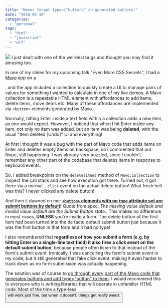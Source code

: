 ```yaml
---
title: "Never forget type=\"button\" on generated buttons!"
date: "2018-05-19"
categories: 
  - "personal"
tags: 
  - "html"
  - "javascript"
  - "wtf"
---
```


![](https://i.imgflip.com/2am9er.jpg) I just dealt with one of the weirdest bugs and thought you may find it amusing too.

In one of my slides for my upcoming talk "Even More CSS Secrets", I had a [Mavo](https://mavo.io) app on a <form>, and the app included a collection to quickly create a UI to manage pairs of values for something I wanted to calculate in one of my live demos. A Mavo collection is a repeatable HTML element with affordances to add items, delete items, move items etc. Many of these affordances are implemented via `<button>` elements generated by Mavo.

Normally, hitting Enter inside a text field within a collection adds a new item, as one would expect. However, I noticed that when I hit Enter inside any item, not only no item was added, but an item was being **deleted**, with the usual "Item deleted \[Undo\]" UI and everything!

At first I thought it was a bug with the part of Mavo code that adds items on Enter and deletes empty items on backspace, so I commented that out. Nope, still happening. I was already very puzzled, since I couldn't remember any other part of the codebase that deletes items in response to keyboard events.

So, I added breakpoints on the `delete(item)` method of `Mavo.Collection` to inspect the call stack and see how execution got there. Turned out, it got there via a normal ...`click` event on the actual delete button! What fresh hell was this? I never clicked any delete button!

And then it dawned on me: **[`<button>` elements with no `type` attribute set are submit buttons by default](https://html.spec.whatwg.org/multipage/form-elements.html#the-button-element)!** Quote from spec: _The missing value default and invalid value default are the Submit Button state._. This makes no difference in most cases, **UNLESS** you're inside a form. The delete button of the first item had been turned into the de facto default submit button just because it was the first button in that form and it had no type!

I also remembered that **regardless of how you submit a form (e.g. by hitting Enter on a single-line text field) it also fires a click event on the default submit button**, because people often listen to that instead of the form's submit event. Ironically, I was cancelling the form's submit event in my code, but it still generated that fake click event, making it even harder to track down as no form submission was actually happening.

The solution was of course to [go through every part of the Mavo code that generates buttons and add type="button" to them](https://github.com/mavoweb/mavo/commit/9c1e6fcd31a52bc10f1f08f4d1ebf47eac72ac3b). I would recommend this to everyone who is writing libraries that will operate in unfamiliar HTML code. Most of the time a type-less <button> will work just fine, but when it doesn't, things get _really weird_.
